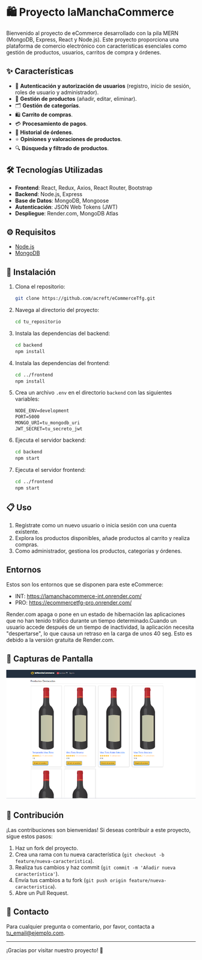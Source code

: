 # 🛍️ Proyecto laManchaCommerce

Bienvenido al proyecto de eCommerce desarrollado con la pila MERN (MongoDB, Express, React y Node.js). Este proyecto proporciona una plataforma de comercio electrónico con características esenciales como gestión de productos, usuarios, carritos de compra y órdenes.

## ✨ Características

- 🔐 **Autenticación y autorización de usuarios** (registro, inicio de sesión, roles de usuario y administrador).
- 🛒 **Gestión de productos** (añadir, editar, eliminar).
- 🗂️ **Gestión de categorías**.
- 🛍️ **Carrito de compras**.
- 💳 **Procesamiento de pagos**.
- 📜 **Historial de órdenes**.
- ⭐ **Opiniones y valoraciones de productos**.
- 🔍 **Búsqueda y filtrado de productos**.

## 🛠️ Tecnologías Utilizadas

- **Frontend**: React, Redux, Axios, React Router, Bootstrap
- **Backend**: Node.js, Express
- **Base de Datos**: MongoDB, Mongoose
- **Autenticación**: JSON Web Tokens (JWT)
- **Despliegue**: Render.com, MongoDB Atlas

## ⚙️ Requisitos

- [Node.js](https://nodejs.org/)
- [MongoDB](https://www.mongodb.com/)

## 🚀 Instalación

1. Clona el repositorio:
   ```bash
   git clone https://github.com/acreft/eCommerceTfg.git
   ```
2. Navega al directorio del proyecto:
   ```bash
   cd tu_repositorio
   ```
3. Instala las dependencias del backend:
   ```bash
   cd backend
   npm install
   ```
4. Instala las dependencias del frontend:
   ```bash
   cd ../frontend
   npm install
   ```
5. Crea un archivo `.env` en el directorio `backend` con las siguientes variables:
   ```env
   NODE_ENV=development
   PORT=5000
   MONGO_URI=tu_mongodb_uri
   JWT_SECRET=tu_secreto_jwt
   ```
6. Ejecuta el servidor backend:
   ```bash
   cd backend
   npm start
   ```
7. Ejecuta el servidor frontend:
   ```bash
   cd ../frontend
   npm start
   ```

## 📋 Uso

1. Regístrate como un nuevo usuario o inicia sesión con una cuenta existente.
2. Explora los productos disponibles, añade productos al carrito y realiza compras.
3. Como administrador, gestiona los productos, categorías y órdenes.

## Entornos

Estos son los entornos que se disponen para este eCommerce:

- INT: https://lamanchacommerce-int.onrender.com/
- PRO: https://ecommercetfg-pro.onrender.com/

Render.com apaga o pone en un estado de hibernación las aplicaciones que no han tenido tráfico durante un tiempo determinado.Cuando un usuario accede después de un tiempo de inactividad, la aplicación necesita "despertarse", lo que causa un retraso en la carga de unos 40 seg. Esto es debido a la versión gratuita de Render.com.

## 📸 Capturas de Pantalla

![Captura de pantalla de la página principal](doc/img/home.png)

## 🤝 Contribución

¡Las contribuciones son bienvenidas! Si deseas contribuir a este proyecto, sigue estos pasos:

1. Haz un fork del proyecto.
2. Crea una rama con tu nueva característica (`git checkout -b feature/nueva-caracteristica`).
3. Realiza tus cambios y haz commit (`git commit -m 'Añadir nueva característica'`).
4. Envía tus cambios a tu fork (`git push origin feature/nueva-caracteristica`).
5. Abre un Pull Request.

## 📧 Contacto

Para cualquier pregunta o comentario, por favor, contacta a [tu_email@ejemplo.com](mailto:tu_email@ejemplo.com).

---

¡Gracias por visitar nuestro proyecto! 🎉
